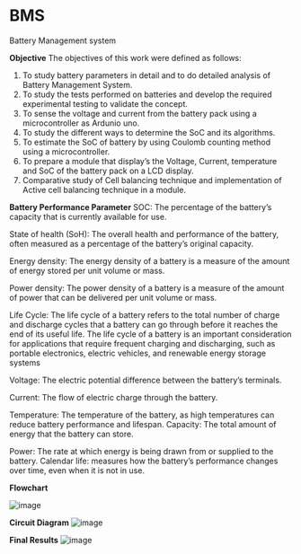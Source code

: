 # BMS
Battery Management system

**Objective**
The objectives of this work were defined as follows:
1. To study battery parameters in detail and to do detailed analysis of Battery
Management System.
2. To study the tests performed on batteries and develop the required experimental
testing to validate the concept.
3. To sense the voltage and current from the battery pack using a microcontroller
as Ardunio uno.
4. To study the different ways to determine the SoC and its algorithms.
5. To estimate the SoC of battery by using Coulomb counting method using a
microcontroller.
6. To prepare a module that display’s the Voltage, Current, temperature and
SoC of the battery pack on a LCD display.
7. Comparative study of Cell balancing technique and implementation of Active
cell balancing technique in a module.

**Battery Performance Parameter**
SOC: The percentage of the battery’s capacity that is currently available for use.

State of health (SoH): The overall health and performance of the battery, often
measured as a percentage of the battery’s original capacity.

Energy density: The energy density of a battery is a measure of the amount of
energy stored per unit volume or mass.

Power density: The power density of a battery is a measure of the amount of
power that can be delivered per unit volume or mass.

Life Cycle: The life cycle of a battery refers to the total number of charge and
discharge cycles that a battery can go through before it reaches the end of its useful
life. The life cycle of a battery is an important consideration for applications that
require frequent charging and discharging, such as portable electronics, electric
vehicles, and renewable energy storage systems

Voltage: The electric potential difference between the battery’s terminals.

Current: The flow of electric charge through the battery.

Temperature: The temperature of the battery, as high temperatures can reduce
battery performance and lifespan. Capacity: The total amount of energy that the
battery can store.

Power: The rate at which energy is being drawn from or supplied to the battery.
Calendar life: measures how the battery’s performance changes over time, even
when it is not in use.

**Flowchart**

![image](https://github.com/atharvard/BMS/assets/98876069/1e1b7009-9b7f-4232-8ca5-22fb4e8a8f88)

**Circuit Diagram**
![image](https://github.com/atharvard/BMS/assets/98876069/b9bc0fda-f19d-4f9f-95fa-43e270adf047)

**Final Results**
![image](https://github.com/atharvard/BMS/assets/98876069/aafedb1d-fdd6-4793-9676-a24abac7efc1)


